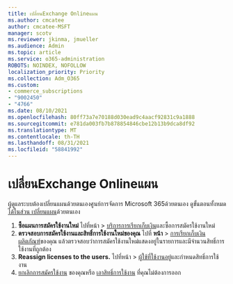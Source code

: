 ```yaml
---
title: เปลี่ยนExchange Onlineแผน
ms.author: cmcatee
author: cmcatee-MSFT
manager: scotv
ms.reviewer: jkinma, jmueller
ms.audience: Admin
ms.topic: article
ms.service: o365-administration
ROBOTS: NOINDEX, NOFOLLOW
localization_priority: Priority
ms.collection: Adm_O365
ms.custom:
- commerce_subscriptions
- "9002450"
- "4766"
ms.date: 08/10/2021
ms.openlocfilehash: 80ff73a7e70188d030ead9c4aacf92831c9a1888
ms.sourcegitcommit: e781da003fb7b878854846cbe12b13b9dca8df92
ms.translationtype: MT
ms.contentlocale: th-TH
ms.lasthandoff: 08/31/2021
ms.locfileid: "58841992"
---
```

# <a name="change-exchange-online-plans"></a>เปลี่ยนExchange Onlineแผน

ผู้ดูแลระบบต้องเปลี่ยนแผนด้วยตนเองศูนย์การจัดการ Microsoft 365ด้วยตนเอง ดูขั้นตอนทั้งหมด [ได้ในส่วน เปลี่ยนแผน](https://docs.microsoft.com/microsoft-365/commerce/subscriptions/change-plans-manually)ด้วยตนเอง

1. **ซื้อแผนการสมัครใช้งานใหม่** ไปที่หน้า  >  [บริการการเรียกเก็บเงิน](https://go.microsoft.com/fwlink/p/?linkid=868433)และซื้อการสมัครใช้งานใหม่
2. **ตรวจสอบการสมัครใช้งานและสิทธิ์การใช้งานใหม่ของคุณ** ไปที่ **หน้า**  >  [การเรียกเก็บเงิน ผลิตภัณฑ์](https://go.microsoft.com/fwlink/p/?linkid=842054)ของคุณ แล้วตรวจสอบว่าการสมัครใช้งานใหม่แสดงอยู่ในรายการและมีจํานวนสิทธิ์การใช้งานที่ถูกต้อง
3. **Reassign licenses to the users.** ไปที่หน้า  >  [ผู้ใช้ที่ใช้งานอยู่](https://go.microsoft.com/fwlink/p/?linkid=834822)และกําหนดสิทธิ์การใช้งาน
4. [ยกเลิกการสมัครใช้งาน](https://docs.microsoft.com/microsoft-365/commerce/subscriptions/cancel-your-subscription) ของคุณหรือ [เอาสิทธิ์การใช้งาน](https://docs.microsoft.com/microsoft-365/commerce/licenses/buy-licenses) ที่คุณไม่ต้องการออก